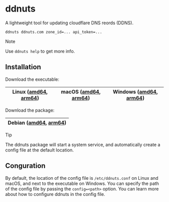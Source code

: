 # ddnuts

A lightweight tool for updating cloudflare DNS reords (DDNS).

```
ddnuts ddnuts.com zone_id=... api_token=...
```

> [!NOTE]
> Use `ddnuts help` to get more info.

## Installation

Download the executable:

| Linux ([amd64](https://github.com/LmanTW/ddnuts/releases/latest/download/ddnuts-linux-amd64), [arm64](https://github.com/LmanTW/ddnuts/releases/latest/download/ddnuts-linux-arm64)) | macOS ([amd64](https://github.com/LmanTW/ddnuts/releases/latest/download/ddnuts-macos-amd64), [arm64](https://github.com/LmanTW/ddnuts/releases/latest/download/ddnuts-macos-amd64)) | Windows ([amd64](https://github.com/LmanTW/ddnuts/releases/latest/download/ddnuts-windows-amd64.exe), [arm64](https://github.com/LmanTW/ddnuts/releases/latest/download/ddnuts-windows-amd64.exe)) |
| ------------------------------------------------------------------------------------------------------------------------------------------------------------------------------------ | ------------------------------------------------------------------------------------------------------------------------------------------------------------------------------------ | -------------------------------------------------------------------------------------------------------------------------------------------------------------------------------------------------- |

Download the package:

| Debian ([amd64](https://github.com/LmanTW/ddnuts/releases/latest/download/ddnuts-linux-amd64.deb), [arm64](https://github.com/LmanTW/ddnuts/releases/latest/download/ddnuts-linux-arm64.deb)) |
| --------------------------------------------------------------------------------------------------------------------------------------------------------------------------------------------- |

> [!TIP]
> The ddnuts package will start a system service, and automatically create a config file at the default location.

## Conguration

By default, the location of the config file is `/etc/ddnuts.conf` on Linux and macOS, and next to the executable on Windows. You can specify the path of the config file by passing the `config=<path>` option. You can learn more about how to configure ddnuts in the config file.
